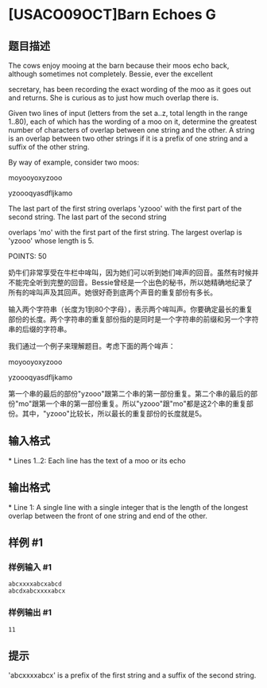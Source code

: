 # [USACO09OCT]Barn Echoes G

## 题目描述

The cows enjoy mooing at the barn because their moos echo back, although sometimes not completely. Bessie, ever the excellent

secretary, has been recording the exact wording of the moo as it goes out and returns. She is curious as to just how much overlap there is.

Given two lines of input (letters from the set a..z, total length in the range 1..80), each of which has the wording of a moo on it, determine the greatest number of characters of overlap between one string and the other. A string is an overlap between two other strings if it is a prefix of one string and a suffix of the other string.

By way of example, consider two moos:

moyooyoxyzooo

yzoooqyasdfljkamo

The last part of the first string overlaps 'yzooo' with the first part of the second string. The last part of the second string

overlaps 'mo' with the first part of the first string. The largest overlap is 'yzooo' whose length is 5.

POINTS: 50

奶牛们非常享受在牛栏中哞叫，因为她们可以听到她们哞声的回音。虽然有时候并不能完全听到完整的回音。Bessie曾经是一个出色的秘书，所以她精确地纪录了所有的哞叫声及其回声。她很好奇到底两个声音的重复部份有多长。

输入两个字符串（长度为1到80个字母），表示两个哞叫声。你要确定最长的重复部份的长度。两个字符串的重复部份指的是同时是一个字符串的前缀和另一个字符串的后缀的字符串。

我们通过一个例子来理解题目。考虑下面的两个哞声：

moyooyoxyzooo

yzoooqyasdfljkamo

第一个串的最后的部份"yzooo"跟第二个串的第一部份重复。第二个串的最后的部份"mo"跟第一个串的第一部份重复。所以"yzooo"跟"mo"都是这2个串的重复部份。其中，"yzooo"比较长，所以最长的重复部份的长度就是5。


## 输入格式

\* Lines 1..2: Each line has the text of a moo or its echo


## 输出格式

\* Line 1: A single line with a single integer that is the length of the longest overlap between the front of one string and end of the other.


## 样例 #1

### 样例输入 #1
```
abcxxxxabcxabcd 
abcdxabcxxxxabcx
```

### 样例输出 #1

```
11
```

## 提示

'abcxxxxabcx' is a prefix of the first string and a suffix of the second string.

